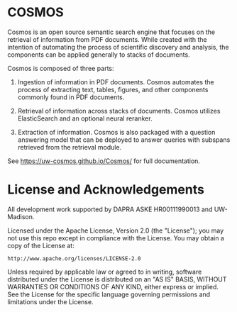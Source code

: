 # COSMOS
Cosmos is an open source semantic search engine that focuses on the retrieval of information from PDF documents. While created with the intention of automating the process of scientific discovery and analysis, the components can be applied generally to stacks of documents.

Cosmos is composed of three parts:

1. Ingestion of information in PDF documents. Cosmos automates the process of extracting text, tables, figures, and other components commonly found in PDF documents.

2. Retrieval of information across stacks of documents. Cosmos utilizes ElasticSearch and an optional neural reranker.

3. Extraction of information. Cosmos is also packaged with a question answering model that can be deployed to answer queries with subspans retrieved from the retrieval module.

See https://uw-cosmos.github.io/Cosmos/ for full documentation.
 
# License and Acknowledgements
All development work supported by DAPRA ASKE HR00111990013 and UW-Madison.

Licensed under the Apache License, Version 2.0 (the "License");
you may not use this repo except in compliance with the License.
You may obtain a copy of the License at:

    http://www.apache.org/licenses/LICENSE-2.0

Unless required by applicable law or agreed to in writing, software
distributed under the License is distributed on an "AS IS" BASIS,
WITHOUT WARRANTIES OR CONDITIONS OF ANY KIND, either express or implied.
See the License for the specific language governing permissions and
limitations under the License.
